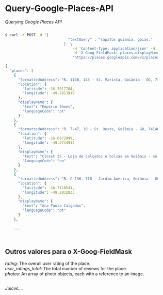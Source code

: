 # Query-Google-Places-API
_Querying Google Places API_

```bash

$ curl -X POST -d '{
                             "textQuery" : "sapatos goiania, goias."
                           }' \
                               -H 'Content-Type: application/json' -H 'X-Goog-Api-Key: your-api-key-here' \
                               -H 'X-Goog-FieldMask: places.displayName,places.formattedAddress,places.location,places.priceLevel' \
                               'https://places.googleapis.com/v1/places:searchText'

{
  "places": [
    {
      "formattedAddress": "R. 1130, 145 - St. Marista, Goiânia - GO, 74180-090, Brazil",
      "location": {
        "latitude": -16.7017704,
        "longitude": -49.2613919
      },
      "displayName": {
        "text": "Empório Shoes",
        "languageCode": "pt"
      }
    },
    {
      "formattedAddress": "R. T-47, 19 - St. Oeste, Goiânia - GO, 74140-120, Brazil",
      "location": {
        "latitude": -16.6872999,
        "longitude": -49.2744912
      },
      "displayName": {
        "text": "Closet 35 - Loja de Calçados e bolsas em Goiânia - Só vendemos numeração 35",
        "languageCode": "en"
      }
    },
    {
      "formattedAddress": "R. C-136, 718 - Jardim América, Goiânia - GO, 74275-050, Brazil",
      "location": {
        "latitude": -16.7118541,
        "longitude": -49.2832833
      },
      "displayName": {
        "text": "Ana Paula Calçados",
        "languageCode": "pt"
      }
    },

    ...




```

## Outros valores para o X-Goog-FieldMask 

_rating_: The overall user rating of the place. <br>
_user_ratings_total_: The total number of reviews for the place. <br>
_photos_: An array of photo objects, each with a reference to an image.    <br> <br>

*Juices....* 
